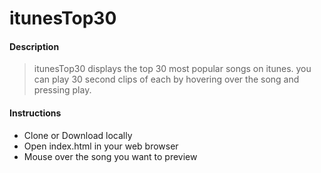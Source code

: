 # itunesTop30

#### Description

> itunesTop30 displays the top 30 most popular songs on itunes. you can play 30 second clips of each by hovering over the song and pressing play.

#### Instructions
* Clone or Download locally
* Open index.html in your web browser
* Mouse over the song you want to preview